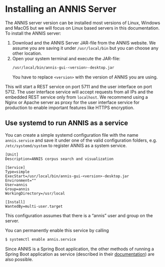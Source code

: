 # Installing an ANNIS Server

The ANNIS server version can be installed  most   versions   of  Linux,   Windows and  MacOS but we will focus on Linux based servers in this documentation. 
To install the ANNIS server:

1. Download and the ANNIS Server JAR-file from the ANNIS website. We assume you are saving it under `/usr/local/bin` but you can choose any other location.
2. Open your system terminal and execute the JAR-file:
   ```bash
   /usr/local/bin/annis-gui-<version>-desktop.jar
   ```
   You have to replace `<version>` with the version of ANNIS you are using.

This will start a REST service on port 5711 and the user interface on port 5712.
The user interface service will accept requests from all IPs and the embedded REST service only from `localhost`.
We recommend using a Nginx or Apache server as proxy for the user interface service for production to enable important features like HTTPS encryption.

## Use systemd to run ANNIS as a service

You can create a simple systemd configuration file with the name `annis.service` and save it under one of the valid configuration folders, e.g. `/etc/systemd/system` to register ANNIS as a system service.

```
[Unit]
Description=ANNIS corpus search and visualization

[Service]
Type=simple
ExecStart=/usr/local/bin/annis-gui-<version>-desktop.jar
Environment=""
User=annis
Group=annis
WorkingDirectory=/usr/local

[Install]
WantedBy=multi-user.target
```

This configuration assumes that there is a “annis” user and group on the server.

You can permanently enable this service by calling
```bash
$ systemctl enable annis.service
```

Since ANNIS is a Spring Boot application, the other methods of running a Spring Boot application as service (described in their [documentation](https://docs.spring.io/spring-boot/docs/current/reference/html/deployment.html#deployment-service)) are also possible.

